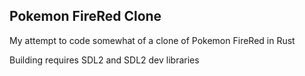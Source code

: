 ## Pokemon FireRed Clone

My attempt to code somewhat of a clone of Pokemon FireRed in Rust

Building requires SDL2 and SDL2 dev libraries